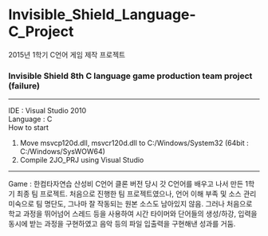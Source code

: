 # Invisible_Shield_Language-C_Project
 2015년 1학기 C언어 게임 제작 프로젝트

### Invisible Shield 8th C language game production team project (failure)
---
IDE : Visual Studio 2010  
Language : C  
How to start
1. Move msvcp120d.dll, msvcr120d.dll to C:/Windows/System32 (64bit : C:/Windows/SysWOW64)
2. Compile 2JO_PRJ using Visual Studio
---

Game : 한컴타자연습 산성비 C언어 클론 버전
당시 갓 C언어를 배우고 나서 만든 1학기 최종 팀 프로젝트.
처음으로 진행한 팀 프로젝트였으나, 언어 이해 부족 및 소스 관리 미숙으로 팀 명단도, 그나마 잘 작동되는 원본 소스도 남아있지 않음. 그러나 처음으로 학교 과정을 뛰어넘어 스레드 등을 사용하여 시간 타이머와 단어들의 생성/하강, 입력을 동시에 받는 과정을 구현하였고 음악 등의 파일 입출력을 구현해낸 성과를 거둠.


